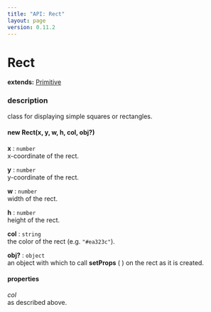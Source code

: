 ```yaml
---
title: "API: Rect"
layout: page
version: 0.11.2
---
```


# Rect

**extends:** [Primitive](primitive)

### description
class for displaying simple squares or rectangles.

#### new Rect(x, y, w, h, col, obj?)

**x** : `number`\
x-coordinate of the rect.

**y** : `number`\
y-coordinate of the rect.

**w** : `number`\
width of the rect.

**h** : `number`\
height of the rect.

**col** : `string`\
the color of the rect (e.g. `"#ea323c"`).

**obj?** : `object`\
an object with which to call **setProps** ( ) on the rect as it is created.

#### properties
*col*\
as described above.
